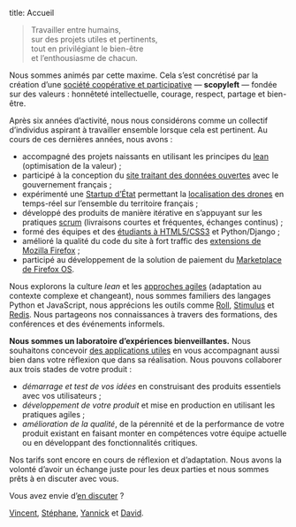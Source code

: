 title: Accueil

> Travailler entre humains,  
> sur des projets utiles et pertinents,  
> tout en privilégiant le bien-être  
> et l’enthousiasme de chacun.

Nous sommes animés par cette maxime. Cela s’est concrétisé par la création d’une [société coopérative et participative](https://fr.wikipedia.org/wiki/Soci%C3%A9t%C3%A9_coop%C3%A9rative_et_participative) — **scopyleft** — fondée sur des valeurs : honnêteté intellectuelle, courage, respect, partage et bien-être.

Après six années d’activité, nous nous considérons comme un collectif d’individus aspirant à travailler ensemble lorsque cela est pertinent. Au cours de ces dernières années, nous avons :

* accompagné des projets naissants en utilisant les principes du [lean](https://fr.wikipedia.org/wiki/Lean) (optimisation de la valeur) ;
* participé à la conception du [site traitant des données ouvertes](https://www.data.gouv.fr/fr/) avec le gouvernement français ;
* expérimenté une [Startup d’État](https://beta.gouv.fr/apropos/) permettant la [localisation des drones](https://beta.gouv.fr/startup/api-drones.html) en temps-réel sur l’ensemble du territoire français ;
* développé des produits de manière itérative en s’appuyant sur les pratiques [scrum](https://fr.wikipedia.org/wiki/Scrum_%28m%C3%A9thode%29) (livraisons courtes et fréquentes, échanges continus) ;
* formé des équipes et des [étudiants à HTML5/CSS3](https://larlet.fr/david/pro/enseignement/) et Python/Django ;
* amélioré la qualité du code du site à fort traffic des [extensions de Mozilla Firefox](https://addons.mozilla.org/) ;
* participé au développement de la solution de paiement du [Marketplace de Firefox OS](https://marketplace.firefox.com/).

Nous explorons la culture *lean* et les [approches agiles](https://fr.wikipedia.org/wiki/M%C3%A9thode_agile) (adaptation au contexte complexe et changeant), nous sommes familiers des langages Python et JavaScript, nous apprécions les outils comme [Roll](http://roll.readthedocs.io/en/latest/), [Stimulus](https://stimulusjs.org/) et [Redis](https://redis.io/). Nous partageons nos connaissances à travers des formations, des conférences et des événements informels.

**Nous sommes un laboratoire d’expériences bienveillantes.** Nous souhaitons concevoir [des applications utiles](/projets/) en vous accompagnant aussi bien dans votre réflexion que dans sa réalisation. Nous pouvons collaborer aux trois stades de votre produit :

* *démarrage et test de vos idées* en construisant des produits essentiels avec vos utilisateurs ;
* *développement de votre produit* et mise en production en utilisant les pratiques agiles ;
* *amélioration de la qualité*, de la pérennité et de la performance de votre produit existant en faisant monter en compétences votre équipe actuelle ou en développant des fonctionnalités critiques.

Nos tarifs sont encore en cours de réflexion et d’adaptation. Nous avons la volonté d’avoir un échange juste pour les deux parties et nous sommes prêts à en discuter avec vous.

Vous avez envie d’<a href="mailto:bonjour%40scopyleft.fr">en discuter</a> ?

<span class="signature"><a href="http://vinyll.github.com/">Vincent</a>, <a href="mailto:stephane.langlois%40scopyleft.fr">Stéphane</a>, <a href="https://elsif.fr">Yannick</a> et <a href="http://larlet.com/">David</a>.</span>
